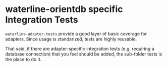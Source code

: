 # waterline-orientdb specific Integration Tests

`waterline-adapter-tests` provide a good layer of basic coverage for adapters.  Since usage is standarized, tests are highly reusable.

That said, if there are adapter-specific integration tests (e.g. requiring a database connection) that you feel should be added, the sub-folder tests is the place to do it.
